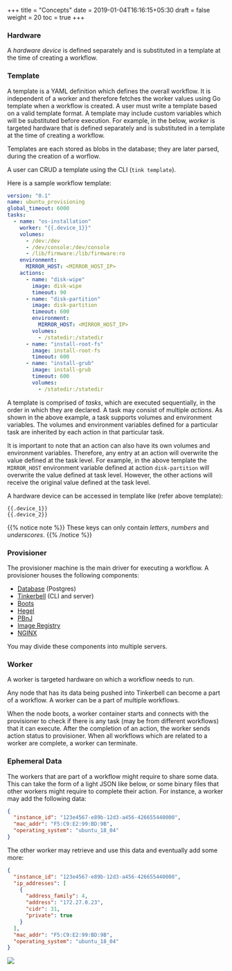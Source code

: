 +++
title = "Concepts"
date = 2019-01-04T16:16:15+05:30
draft = false
weight = 20
toc = true
+++

### Hardware

A _hardware device_ is defined separately and is substituted in a template at the time of creating a workflow.

### Template

A template is a YAML definition which defines the overall workflow.
It is independent of a worker and therefore fetches the worker values using Go template when a workflow is created.
A user must write a template based on a valid template format.
A template may include custom variables which will be substituted before execution.
For example, in the below, _worker_ is targeted hardware that is defined separately and is substituted in a template at the time of creating a workflow.

Templates are each stored as blobs in the database; they are later parsed, during the creation of a worflow.

A user can CRUD a template using the CLI (`tink template`).

Here is a sample workflow template:

```yaml
version: "0.1"
name: ubuntu_provisioning
global_timeout: 6000
tasks:
  - name: "os-installation"
    worker: "{{.device_1}}"
    volumes:
      - /dev:/dev
      - /dev/console:/dev/console
      - /lib/firmware:/lib/firmware:ro
    environment:
      MIRROR_HOST: <MIRROR_HOST_IP>
    actions:
      - name: "disk-wipe"
        image: disk-wipe
        timeout: 90
      - name: "disk-partition"
        image: disk-partition
        timeout: 600
        environment:
          MIRROR_HOST: <MIRROR_HOST_IP>
        volumes:
          - /statedir:/statedir
      - name: "install-root-fs"
        image: install-root-fs
        timeout: 600
      - name: "install-grub"
        image: install-grub
        timeout: 600
        volumes:
          - /statedir:/statedir
```

A template is comprised of _tasks_, which are executed sequentially, in the order in which they are declared.
A task may consist of multiple _actions_.
As shown in the above example, a task supports volumes and environment variables.
The volumes and environment variables defined for a particular task are inherited by each action in that particular task.

It is important to note that an action can also have its own volumes and environment variables.
Therefore, any entry at an action will overwrite the value defined at the task level.
For example, in the above template the `MIRROR_HOST` environment variable defined at action `disk-partition` will overwrite the value defined at task level.
However, the other actions will receive the original value defined at the task level.

A hardware device can be accessed in template like (refer above template):

```
{{.device_1}}
{{.device_2}}
```

{{% notice note %}}
These keys can only contain _letters_, _numbers_ and _underscores_.
{{% /notice %}}

### Provisioner

The provisioner machine is the main driver for executing a workflow.
A provisioner houses the following components:

- [Database](/components/#database) (Postgres)
- [Tinkerbell](/components/#tinkerbell) (CLI and server)
- [Boots](/components/#boots)
- [Hegel](/components/#hegel)
- [PBnJ](/components/#pbnj)
- [Image Registry](/components/#image-repository)
- [NGINX](/components/#nginx)

You may divide these components into multiple servers.

### Worker

A worker is targeted hardware on which a workflow needs to run.

Any node that has its data being pushed into Tinkerbell can become a part of a workflow.
A worker can be a part of multiple workflows.

When the node boots, a worker container starts and connects with the provisioner to check if there is any task (may be from different workflows) that it can execute.
After the completion of an action, the worker sends action status to provisioner.
When all workflows which are related to a worker are complete, a worker can terminate.

### Ephemeral Data

The workers that are part of a workflow might require to share some data.
This can take the form of a light JSON like below, or some binary files that other workers might require to complete their action.
For instance, a worker may add the following data:

```json
{
  "instance_id": "123e4567-e89b-12d3-a456-426655440000",
  "mac_addr": "F5:C9:E2:99:BD:9B",
  "operating_system": "ubuntu_18_04"
}
```

The other worker may retrieve and use this data and eventually add some more:

```json
{
  "instance_id": "123e4567-e89b-12d3-a456-426655440000",
  "ip_addresses": [
    {
      "address_family": 4,
      "address": "172.27.0.23",
      "cidr": 31,
      "private": true
    }
  ],
  "mac_addr": "F5:C9:E2:99:BD:9B",
  "operating_system": "ubuntu_18_04"
}
```

![](/images/docs/ephemeral-data.png)
